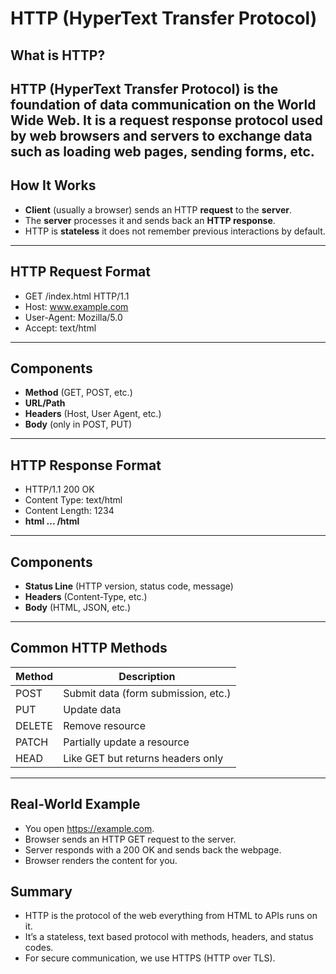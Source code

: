 # HTTP (HyperText Transfer Protocol)

## What is HTTP?
**HTTP (HyperText Transfer Protocol)** is the foundation of data communication on the **World Wide Web**.
It is a **request response protocol** used by web browsers and servers to exchange data such as loading web pages, sending forms, etc.
---
## How It Works
- **Client** (usually a browser) sends an HTTP **request** to the **server**.
- The **server** processes it and sends back an **HTTP response**.
- HTTP is **stateless** it does not remember previous interactions by default.
---
## HTTP Request Format
- GET /index.html HTTP/1.1
- Host: www.example.com
- User-Agent: Mozilla/5.0
- Accept: text/html
---
## Components
-  **Method** (GET, POST, etc.)
-  **URL/Path**
-  **Headers** (Host, User Agent, etc.)
-  **Body** (only in POST, PUT)
---
## HTTP Response Format
- HTTP/1.1 200 OK
- Content Type: text/html
- Content Length: 1234
- **html ... /html**
---
## Components
- **Status Line** (HTTP version, status code, message)
- **Headers** (Content-Type, etc.)
- **Body** (HTML, JSON, etc.)
---
## Common HTTP Methods
 
| Method   | Description                        |
|----------|------------------------------------|
| POST	   | Submit data (form submission, etc.)|
| PUT	     | Update data                        |
| DELETE	 | Remove resource                    |
| PATCH	   | Partially update a resource        |
| HEAD	   | Like GET but returns headers only  |
---
## Real-World Example
- You open https://example.com.
- Browser sends an HTTP GET request to the server.
- Server responds with a 200 OK and sends back the webpage.
- Browser renders the content for you.
## Summary
- HTTP is the protocol of the web everything from HTML to APIs runs on it.
- It’s a stateless, text based protocol with methods, headers, and status codes.
- For secure communication, we use HTTPS (HTTP over TLS).
